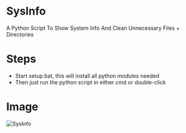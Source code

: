 # SysInfo
A Python Script To Show System Info And Clean Unnecessary Files + Directories 

# Steps
* Start setup.bat, this will install all python modules needed
* Then just run the python script in either cmd or double-click

# Image
![SysInfo](https://i.imgur.com/KbeUYOg.png)
